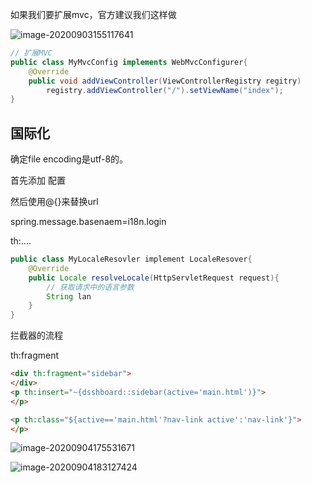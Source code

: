 如果我们要扩展mvc，官方建议我们这样做

![image-20200903155117641](https://gitee.com/jet5devil/typora-picture/raw/master/img/20200903155126.png)

 

```java
// 扩展MVC
public class MyMvcConfig implements WebMvcConfigurer{
    @Override
    public void addViewController(ViewControllerRegistry regitry)
        registry.addViewController("/").setViewName("index");
}
```



## 国际化

确定file encoding是utf-8的。

首先添加 配置

然后使用@{}来替换url

spring.message.basenaem=i18n.login

th:....



```java
public class MyLocaleResovler implement LocaleResover{
    @Override
    public Locale resolveLocale(HttpServletRequest request){
        // 获取请求中的语言参数
        String lan
    }
}
```

拦截器的流程

th:fragment 

```html
<div th:fragment="sidebar">
</div>
<p th:insert="~{dsshboard::sidebar(active='main.html')}">
</p>

<p th:class="${active=='main.html'?nav-link active':'nav-link'}">
</p>
```

![image-20200904175531671](https://gitee.com/jet5devil/typora-picture/raw/master/img/20200904175538.png)



![image-20200904183127424](https://gitee.com/jet5devil/typora-picture/raw/master/img/20200904183127.png)